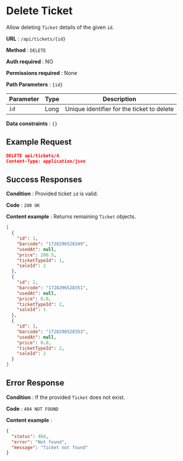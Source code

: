 # Delete Ticket

Allow deleting `Ticket` details of the given `id`.

**URL** : `/api/tickets/{id}`

**Method** : `DELETE`

**Auth required** : NO

**Permissions required** : None

**Path Parameters** : `{id}`

| Parameter | Type | Description                                |
| --------- | ---- | ------------------------------------------ |
| `id`      | Long | Unique identifier for the ticket to delete |

**Data constraints** : `{}`

## Example Request

```json
DELETE api/tickets/4
Content-Type: application/json
```

## Success Responses

**Condition** : Provided ticket `id` is valid.

**Code** : `200 OK`

**Content example** : Returns remaining `Ticket` objects.

```json
[
  {
    "id": 1,
    "barcode": "1728296528349",
    "usedAt": null,
    "price": 200.5,
    "ticketTypeId": 1,
    "saleId": 2
  },
  {
    "id": 2,
    "barcode": "1728296528351",
    "usedAt": null,
    "price": 0.0,
    "ticketTypeId": 2,
    "saleId": 1
  },
  {
    "id": 3,
    "barcode": "1728296528353",
    "usedAt": null,
    "price": 0.0,
    "ticketTypeId": 2,
    "saleId": 2
  }
]
```

## Error Response

**Condition** : If the provided `Ticket` does not exist.

**Code** : `404 NOT FOUND`

**Content example** :

```json
{
  "status": 404,
  "error": "Not found",
  "message": "Ticket not found"
}
```

